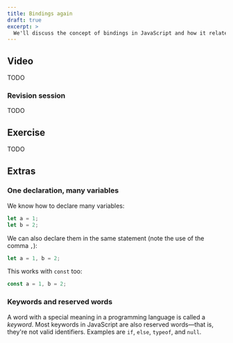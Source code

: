 ```yaml
---
title: Bindings again
draft: true
excerpt: >
  We'll discuss the concept of bindings in JavaScript and how it relates to variables and objects.
---
```


## Video

TODO

### Revision session

TODO

## Exercise

TODO

## Extras

### One declaration, many variables

We know how to declare many variables:

```js
let a = 1;
let b = 2;
```

We can also declare them in the same statement (note the use of the comma `,`):

```js
let a = 1, b = 2;
```

This works with `const` too:

```js
const a = 1, b = 2;
```

### Keywords and reserved words

A word with a special meaning in a programming language is called a <i>keyword</i>. Most keywords in JavaScript are also reserved words&mdash;that is, they're not valid identifiers. Examples are `if`, `else`, `typeof`, and `null`.
